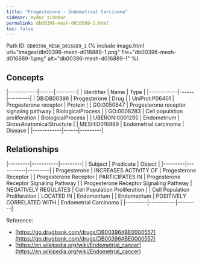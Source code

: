 ```yaml
---
title: "Progesterone - Endometrial Carcinoma"
sidebar: mydoc_sidebar
permalink: db00396-mesh-d016889-1.html
toc: false 
---
```



Path ID: `DB00396_MESH_D016889_1`
{% include image.html url="images/db00396-mesh-d016889-1.png" file="db00396-mesh-d016889-1.png" alt="db00396-mesh-d016889-1" %}

## Concepts

|------------|------|---------|
| Identifier | Name | Type    |
|------------|------|---------|
| DB:DB00396 | Progesterone | Drug |
| UniProt:P06401 | Progesterone receptor | Protein |
| GO:0050847 | Progesterone receptor signaling pathway | BiologicalProcess |
| GO:0008283 | Cell population proliferation | BiologicalProcess |
| UBERON:0001295 | Endometrium | GrossAnatomicalStructure |
| MESH:D016889 | Endometrial carcinoma | Disease |
|------------|------|---------|

## Relationships

|---------|-----------|---------|
| Subject | Predicate | Object  |
|---------|-----------|---------|
| Progesterone | INCREASES ACTIVITY OF | Progesterone Receptor |
| Progesterone Receptor | PARTICIPATES IN | Progesterone Receptor Signaling Pathway |
| Progesterone Receptor Signaling Pathway | NEGATIVELY REGULATES | Cell Population Proliferation |
| Cell Population Proliferation | LOCATED IN | Endometrium |
| Endometrium | POSITIVELY CORRELATED WITH | Endometrial Carcinoma |
|---------|-----------|---------|

Reference: 
  - [https://go.drugbank.com/drugs/DB00396#BE0000557](https://go.drugbank.com/drugs/DB00396#BE0000557)
  - [https://en.wikipedia.org/wiki/Endometrial_cancer](https://en.wikipedia.org/wiki/Endometrial_cancer)
